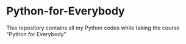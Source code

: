 # Python-for-Everybody
This repository contains all my Python codes while taking the course  "Python for Everybody"
